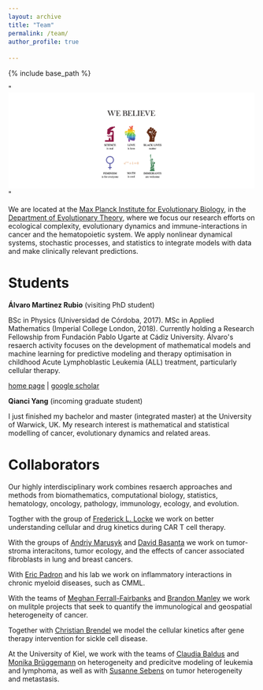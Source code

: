 ```yaml
---
layout: archive
title: "Team"
permalink: /team/
author_profile: true

---
```


{% include base_path %}

"<br/><img src='/images/WeBelieve_Math.png' width=500>"

We are located at the <u><a href="https://www.evolbio.mpg.de/2169/en">Max Planck Institute for Evolutionary Biology</a></u>, in the <u><a href="https://www.evolbio.mpg.de/16397/group_evolutionarytheory">Department of Evolutionary Theory</a></u>, where we focus our research efforts on ecological complexity, evolutionary dynamics and immune-interactions in cancer and the hematopoietic system. We apply nonlinear dynamical systems, stochastic processes, and statistics to integrate models with data and make clinically relevant predictions. 

Students
======

**Álvaro Martinez Rubio** (visiting PhD student)

BSc in Physics (Universidad de Córdoba, 2017). MSc in Applied Mathematics (Imperial College London, 2018). Currently holding a Research Fellowship from Fundación Pablo Ugarte at Cádiz University. Álvaro's resaerch activity focuses on the development of mathematical models and machine learning for predictive modeling and therapy optimisation in childhood Acute Lymphoblastic Leukemia (ALL) treatment, particularly cellular therapy.

<u><a href="https://molab.es/person/?idpersonal=373">home page</a></u> | <u><a href="https://scholar.google.com/citations?hl=en&user=8KQzLiYAAAAJ">google scholar</a></u>



**Qianci Yang** (incoming graduate student)

I just finished my bachelor and master (integrated master) at the University of Warwick, UK. My research interest is mathematical and statistical modelling of cancer, evolutionary dynamics and related areas. 


Collaborators
======

Our highly interdisciplinary work combines resaerch approaches and methods from biomathematics, computational biology, statistics, hematology, oncology, pathology, immunology, ecology, and evolution. 

Togther with the group of <u><a href="https://moffitt.org/providers/frederick-locke/">Frederick L. Locke</a></u> we work on better understanding cellular and drug kinetics during CAR T cell therapy. 

With the groups of <u><a href="https://labpages2.moffitt.org/marusyk/lab-members/">Andriy Marusyk</a></u> and <u><a href="https://lab.moffitt.org/cancerevo/">David Basanta</a></u> we work on tumor-stroma interacitons, tumor ecology, and the effects of cancer associated fibroblasts in lung and breast cancers. 

With <u><a href="https://padronlab.moffitt.org/">Eric Padron</a></u> and his lab we work on inflammatory interactions in chronic myeloid diseases, such as CMML.

With the teams of <u><a href="http://meghan.ferrall-fairbanks.com/">Meghan Ferrall-Fairbanks</a></u> and <u><a href="https://moffitt.org/providers/brandon-manley/">Brandon Manley</a></u> we work on mulitple projects that seek to quantify the immunological and geospatial heterogeneity of cancer. 

Together with <u><a href="https://connects.catalyst.harvard.edu/Profiles/display/Person/116215">Christian Brendel</a></u> we model the cellular kinetics after gene therapy intervention for sickle cell disease. 

At the University of Kiel, we work with the teams of <u><a href="https://www.medizin.uni-kiel.de/en/deans-office/deans/baldus">Claudia Baldus</a></u> and <u><a href="https://www.uksh.de/haematologielabor-kiel/Wir+%C3%BCber+uns/Team/Leitung.html">Monika Brüggemann</a></u> on heterogeneity and predicitve modeling of leukemia and lymphoma, as well as with <u><a href="https://www.iet.uni-kiel.de/en">Susanne Sebens</a></u> on tumor heterogeneity and metastasis. 












